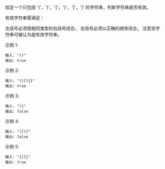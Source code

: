 给定一个只包括 '('，')'，'{'，'}'，'['，']' 的字符串，判断字符串是否有效。

有效字符串需满足：

左括号必须用相同类型的右括号闭合。
左括号必须以正确的顺序闭合。
注意空字符串可被认为是有效字符串。

示例 1:
```quote
输入: "()"
输出: true
```
示例 2:
```quote
输入: "()[]{}"
输出: true
```
示例 3:
```quote
输入: "(]"
输出: false
```
示例 4:
```quote
输入: "([)]"
输出: false
```
示例 5:
```quote
输入: "{[]}"
输出: true
```

